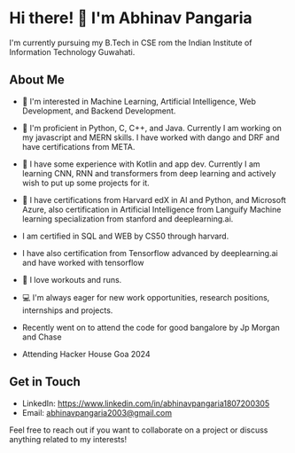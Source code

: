 # Hi there! 👋 I'm Abhinav Pangaria

I'm currently pursuing my B.Tech in CSE rom the Indian Institute of Information Technology Guwahati.

## About Me

- 🔭 I'm interested in Machine Learning, Artificial Intelligence, Web Development, and Backend Development.
- 🌱 I'm proficient in Python, C, C++, and Java. Currently I am working on my javascript and MERN skills. I have worked with dango and DRF and have certifications from META.
- 👯 I have some experience with Kotlin and app dev. Currently I am learning CNN, RNN and transformers from deep learning and actively wish to put up some projects for it. 
- 💼 I have certifications from Harvard edX in AI and Python, and Microsoft Azure, also certification in Artificial Intelligence from Languify Machine learning specialization from stanford and deeplearning.ai.
- I am certified in SQL and WEB by CS50 through harvard.
- I have also certification from Tensorflow advanced by deeplearning.ai and have worked with tensorflow
- 🏸 I love workouts and runs.
- 💻 I'm always eager for new work opportunities, research positions, internships and projects.

- Recently went on to attend the code for good bangalore by Jp Morgan and Chase
- Attending Hacker House Goa 2024
  
## Get in Touch

- LinkedIn: https://www.linkedin.com/in/abhinavpangaria1807200305
- Email: abhinavpangaria2003@gmail.com

Feel free to reach out if you want to collaborate on a project or discuss anything related to my interests!


<!---
18Abhinav07/18Abhinav07 is a ✨ special ✨ repository because its `README.md` (this file) appears on your GitHub profile.
You can click the Preview link to take a look at your changes.
--->
